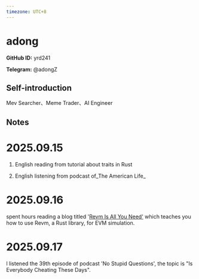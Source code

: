 ```yaml
---
timezone: UTC+8
---
```


# adong

**GitHub ID:** yrd241

**Telegram:** @adongZ

## Self-introduction

Mev Searcher、Meme Trader、AI Engineer

## Notes
<!-- Content_START -->
# 2025.09.15
<!-- DAILY_CHECKIN_2025-09-15_START -->
1.  English reading from tutorial about traits in Rust
    
2.  English listening from podcast of_The American Life_
<!-- DAILY_CHECKIN_2025-09-15_END -->


# 2025.09.16
<!-- DAILY_CHECKIN_2025-09-16_START -->
spent hours reading a blog titled '[Revm Is All You Need'](https://medium.com/@solidquant/revm-is-all-you-need-e01b5b0421e4) which teaches you how to use Revm, a Rust library, for EVM simulation.
<!-- DAILY_CHECKIN_2025-09-16_END -->


# 2025.09.17
<!-- DAILY_CHECKIN_2025-09-17_START -->
l listened the 39th episode of podcast 'No Stupid Questions', the topic is "Is Everybody Cheating These Days".
<!-- DAILY_CHECKIN_2025-09-17_END -->
<!-- Content_END -->
